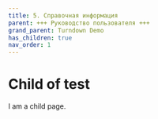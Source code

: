 ```yaml
---
title: 5. Справочная информация
parent: +++ Руководство пользователя +++
grand_parent: Turndown Demo
has_children: true
nav_order: 1
---
```


# Child of test

I am a child page.
